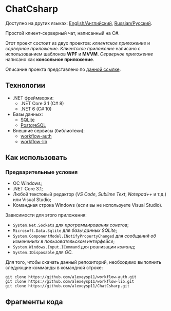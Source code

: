 # ChatCsharp 

Доступно на других языках: [English/Английский](README.md), [Russian/Русский](README.ru.md). 

Простой клиент-серверный чат, написанный на C#.

Этот проект состоит из двух проектов: *клиентское приложение* и *серверное приложение*.
*Клиентское приложение* написано с использованием шаблонов **WPF** и **MVVM**.
*Серверное приложение* написано как **консольное приложение**.

Описание проекта представлено по [данной ссылке](Docs/Description.ru.md).

## Технологии 

- .NET фреймворки:
    - .NET Core 3.1 (C# 8)
    - .NET 6 (C# 10)
- Базы данных: 
    - [SQLite](https://github.com/sqlite/sqlite)
    - [PostgreSQL](https://www.postgresql.org/)
- Внешние сервисы (библиотеки): 
    - [workflow-auth](https://github.com/alexeysp11/workflow-auth)
    - [workflow-lib](https://github.com/alexeysp11/workflow-lib)

## Как использовать

### Предварительные условия

- ОС Windows;
- .NET Core 3.1;
- Любой текстовый редактор (*VS Code*, *Sublime Text*, *Notepad++* и т.д.) или Visual Studio;
- Командная строка Windows (если вы не используете Visual Studio).

Зависимости для этого приложения:

- `System.Net.Sockets` для *программирования сокетов*;
- `Microsoft.Data.Sqlite` для *базы данных SQLite*;
- `System.ComponentModel.INotifyPropertyChanged` для *сообщений об изменениях в пользовательском интерфейсе*;
- `System.Windows.Input.ICommand` для реализации *команд*;
- `System.IDisposable` для *GC*.

Для того, чтобы скачать данный репозиторий, необходимо выполнить следующие комманды в командной строке:
```
git clone https://github.com/alexeysp11/workflow-auth.git
git clone https://github.com/alexeysp11/workflow-lib.git
git clone https://github.com/alexeysp11/ChatCsharp.git
```

## Фрагменты кода
